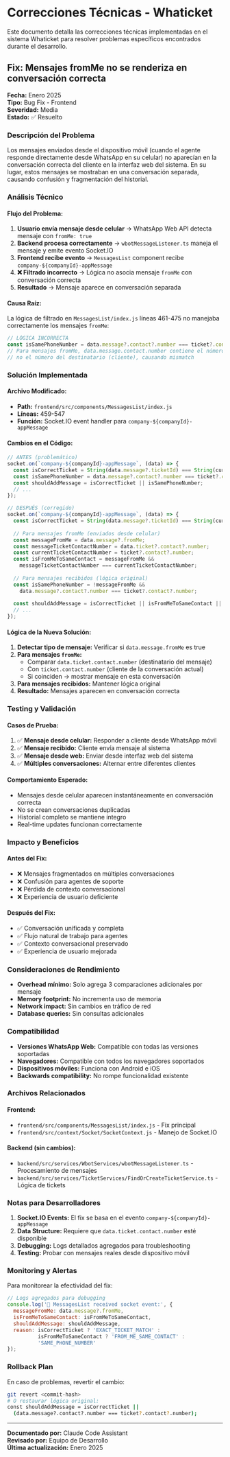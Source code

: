 # Correcciones Técnicas - Whaticket

Este documento detalla las correcciones técnicas implementadas en el sistema Whaticket para resolver problemas específicos encontrados durante el desarrollo.

## Fix: Mensajes fromMe no se renderiza en conversación correcta

**Fecha:** Enero 2025  
**Tipo:** Bug Fix - Frontend  
**Severidad:** Media  
**Estado:** ✅ Resuelto  

### Descripción del Problema

Los mensajes enviados desde el dispositivo móvil (cuando el agente responde directamente desde WhatsApp en su celular) no aparecían en la conversación correcta del cliente en la interfaz web del sistema. En su lugar, estos mensajes se mostraban en una conversación separada, causando confusión y fragmentación del historial.

### Análisis Técnico

#### Flujo del Problema:
1. **Usuario envía mensaje desde celular** → WhatsApp Web API detecta mensaje con `fromMe: true`
2. **Backend procesa correctamente** → `wbotMessageListener.ts` maneja el mensaje y emite evento Socket.IO
3. **Frontend recibe evento** → `MessagesList` component recibe `company-${companyId}-appMessage`
4. **❌ Filtrado incorrecto** → Lógica no asocia mensaje `fromMe` con conversación correcta
5. **Resultado** → Mensaje aparece en conversación separada

#### Causa Raíz:
La lógica de filtrado en `MessagesList/index.js` líneas 461-475 no manejaba correctamente los mensajes `fromMe`:

```javascript
// LÓGICA INCORRECTA
const isSamePhoneNumber = data.message?.contact?.number === ticket?.contact?.number;
// Para mensajes fromMe, data.message.contact.number contiene el número del remitente (agente)
// no el número del destinatario (cliente), causando mismatch
```

### Solución Implementada

#### Archivo Modificado:
- **Path:** `frontend/src/components/MessagesList/index.js`
- **Líneas:** 459-547
- **Función:** Socket.IO event handler para `company-${companyId}-appMessage`

#### Cambios en el Código:

```javascript
// ANTES (problemático)
socket.on(`company-${companyId}-appMessage`, (data) => {
  const isCorrectTicket = String(data.message?.ticketId) === String(currentTicketId.current);
  const isSamePhoneNumber = data.message?.contact?.number === ticket?.contact?.number;
  const shouldAddMessage = isCorrectTicket || isSamePhoneNumber;
  // ...
});

// DESPUÉS (corregido)
socket.on(`company-${companyId}-appMessage`, (data) => {
  const isCorrectTicket = String(data.message?.ticketId) === String(currentTicketId.current);
  
  // Para mensajes fromMe (enviados desde celular)
  const messageFromMe = data.message?.fromMe;
  const messageTicketContactNumber = data.ticket?.contact?.number;
  const currentTicketContactNumber = ticket?.contact?.number;
  const isFromMeToSameContact = messageFromMe && 
    messageTicketContactNumber === currentTicketContactNumber;
  
  // Para mensajes recibidos (lógica original)
  const isSamePhoneNumber = !messageFromMe && 
    data.message?.contact?.number === ticket?.contact?.number;
  
  const shouldAddMessage = isCorrectTicket || isFromMeToSameContact || isSamePhoneNumber;
  // ...
});
```

#### Lógica de la Nueva Solución:

1. **Detectar tipo de mensaje:** Verificar si `data.message.fromMe` es true
2. **Para mensajes `fromMe`:** 
   - Comparar `data.ticket.contact.number` (destinatario del mensaje)
   - Con `ticket.contact.number` (cliente de la conversación actual)
   - Si coinciden → mostrar mensaje en esta conversación
3. **Para mensajes recibidos:** Mantener lógica original
4. **Resultado:** Mensajes aparecen en conversación correcta

### Testing y Validación

#### Casos de Prueba:
1. ✅ **Mensaje desde celular:** Responder a cliente desde WhatsApp móvil
2. ✅ **Mensaje recibido:** Cliente envía mensaje al sistema
3. ✅ **Mensaje desde web:** Enviar desde interfaz web del sistema
4. ✅ **Múltiples conversaciones:** Alternar entre diferentes clientes

#### Comportamiento Esperado:
- Mensajes desde celular aparecen instantáneamente en conversación correcta
- No se crean conversaciones duplicadas
- Historial completo se mantiene íntegro
- Real-time updates funcionan correctamente

### Impacto y Beneficios

#### Antes del Fix:
- ❌ Mensajes fragmentados en múltiples conversaciones
- ❌ Confusión para agentes de soporte
- ❌ Pérdida de contexto conversacional
- ❌ Experiencia de usuario deficiente

#### Después del Fix:
- ✅ Conversación unificada y completa
- ✅ Flujo natural de trabajo para agentes
- ✅ Contexto conversacional preservado
- ✅ Experiencia de usuario mejorada

### Consideraciones de Rendimiento

- **Overhead mínimo:** Solo agrega 3 comparaciones adicionales por mensaje
- **Memory footprint:** No incrementa uso de memoria
- **Network impact:** Sin cambios en tráfico de red
- **Database queries:** Sin consultas adicionales

### Compatibilidad

- **Versiones WhatsApp Web:** Compatible con todas las versiones soportadas
- **Navegadores:** Compatible con todos los navegadores soportados
- **Dispositivos móviles:** Funciona con Android e iOS
- **Backwards compatibility:** No rompe funcionalidad existente

### Archivos Relacionados

#### Frontend:
- `frontend/src/components/MessagesList/index.js` - Fix principal
- `frontend/src/context/Socket/SocketContext.js` - Manejo de Socket.IO

#### Backend (sin cambios):
- `backend/src/services/WbotServices/wbotMessageListener.ts` - Procesamiento de mensajes
- `backend/src/services/TicketServices/FindOrCreateTicketService.ts` - Lógica de tickets

### Notas para Desarrolladores

1. **Socket.IO Events:** El fix se basa en el evento `company-${companyId}-appMessage`
2. **Data Structure:** Requiere que `data.ticket.contact.number` esté disponible
3. **Debugging:** Logs detallados agregados para troubleshooting
4. **Testing:** Probar con mensajes reales desde dispositivo móvil

### Monitoring y Alertas

Para monitorear la efectividad del fix:

```javascript
// Logs agregados para debugging
console.log('📨 MessagesList received socket event:', {
  messageFromMe: data.message?.fromMe,
  isFromMeToSameContact: isFromMeToSameContact,
  shouldAddMessage: shouldAddMessage,
  reason: isCorrectTicket ? 'EXACT_TICKET_MATCH' : 
          isFromMeToSameContact ? 'FROM_ME_SAME_CONTACT' : 
          'SAME_PHONE_NUMBER'
});
```

### Rollback Plan

En caso de problemas, revertir el cambio:

```bash
git revert <commit-hash>
# O restaurar lógica original:
const shouldAddMessage = isCorrectTicket || 
  (data.message?.contact?.number === ticket?.contact?.number);
```

---

**Documentado por:** Claude Code Assistant  
**Revisado por:** Equipo de Desarrollo  
**Última actualización:** Enero 2025  
